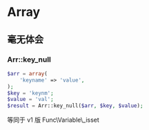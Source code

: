 # Array



## 毫无体会

### Arr::key_null

```php
$arr = array(
    'keyname' => 'value',
);
$key = 'keynm';
$value = 'val';
$result = Arr::key_null($arr, $key, $value);
```

等同于 v1 版 Func\Variable\\_isset
